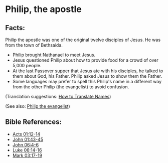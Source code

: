 # Philip, the apostle #

## Facts: ##

Philip the apostle was one of the original twelve disciples of Jesus. He was from the town of Bethsaida.

* Philip brought Nathanael to meet Jesus.
* Jesus questioned Philip about how to provide food for a crowd of over 5,000 people.
* At the last Passover supper that Jesus ate with his disciples, he talked to them about God, his Father. Philip asked Jesus to show them the Father.
* Some languages may prefer to spell this Philip's name in a different way from the other Philip (the evangelist) to avoid confusion.

(Translation suggestions: [How to Translate Names](https://git.door43.org/Door43/en-ta-translate-vol1/src/master/content/translate_names.md))

(See also: [Philip the evangelist](../other/philip.md))

## Bible References: ##

* [Acts 01:12-14](https://door43.org/en/bible/notes/act/01/12)
* [John 01:43-45](https://door43.org/en/bible/notes/jhn/01/43)
* [John 06:4-6](https://door43.org/en/bible/notes/jhn/06/04)
* [Luke 06:14-16](https://door43.org/en/bible/notes/luk/06/14)
* [Mark 03:17-19](https://door43.org/en/bible/notes/mrk/03/17)

